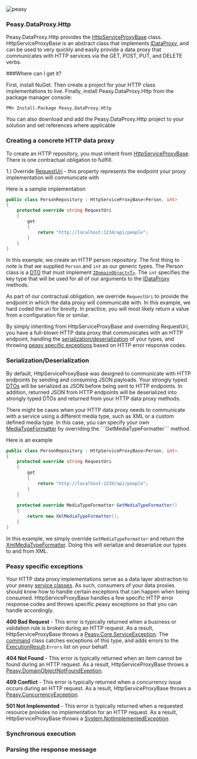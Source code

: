 ![peasy](https://www.dropbox.com/s/2yajr2x9yevvzbm/peasy3.png?dl=0&raw=1)

### Peasy.DataProxy.Http

Peasy.DataProxy.Http provides the [HttpServiceProxyBase](https://github.com/peasy/Peasy.DataProxy.Http/blob/master/Peasy.DataProxy.Http/HttpServiceProxyBase.cs) class.  HttpServiceProxyBase is an abstract class that implements [IDataProxy](https://github.com/ahanusa/Peasy.NET/wiki/Data-Proxy), and can be used to very quickly and easily provide a data proxy that communicates with HTTP services via the GET, POST, PUT, and DELETE verbs.

###Where can I get it?

First, install NuGet. Then create a project for your HTTP class implementations to live.  Finally, install Peasy.DataProxy.Http from the package manager console:

``` PM> Install-Package Peasy.DataProxy.Http ```

You can also download and add the Peasy.DataProxy.Http project to your solution and set references where applicable

### Creating a concrete HTTP data proxy

To create an HTTP repository, you must inherit from [HttpServiceProxyBase](https://github.com/peasy/Peasy.DataProxy.Http/blob/master/Peasy.DataProxy.Http/HttpServiceProxyBase.cs).  There is one contractual obligation to fullfill.

1.) Override [RequestUri](https://github.com/peasy/Peasy.DataProxy.Http/blob/master/Peasy.DataProxy.Http/HttpServiceProxyBase.cs#L18) - this property represents the endpoint your proxy implementation will communicate with

Here is a sample implementation

```c#
public class PersonRepository : HttpServiceProxyBase<Person, int>
{
    protected override string RequestUri
    {
        get
        {
            return "http://localhost:1234/api/people";
        }
    }
}
```

In this example, we create an HTTP person repository.  The first thing to note is that we supplied ```Person``` and ```int``` as our generic types.  The Person class is a [DTO](https://github.com/peasy/Peasy.NET/wiki/Data-Transfer-Object-(DTO)) that must implement [```IDomainObject<T>```](https://github.com/peasy/Peasy.NET/blob/master/Peasy.Core/IDomainObject.cs).  The ```int``` specifies the key type that will be used for all of our arguments to the [IDataProxy](https://github.com/peasy/Peasy.NET/wiki/Data-Proxy) methods.

As part of our contractual obligation, we override ```RequestUri``` to provide the endpoint in which the data proxy will communicate with.  In this example, we hard coded the uri for brevity.  In practice, you will most likely return a value from a configuration file or similar.

By simply inheriting from HttpServiceProxyBase and overriding RequestUri, you have a full-blown HTTP data proxy that communicates with an HTTP endpoint, handling the [serialization/deserialization](https://github.com/peasy/Peasy.DataProxy.Http#serializationdeserialization) of your types, and throwing [peasy specific exceptions](https://github.com/peasy/Peasy.DataProxy.Http#peasy-specific-exceptions) based on HTTP error response codes.

### Serialization/Deserialization

By default, HttpServiceProxyBase was designed to communicate with HTTP endpoints by sending and consuming JSON payloads.  Your strongly typed [DTOs](https://github.com/peasy/Peasy.NET/wiki/Data-Transfer-Object-(DTO)) will be serialized as JSON before being sent to HTTP endpoints.  In addition, returned JSON from HTTP endpoints will be deserialized into strongly typed DTOs and returned from your HTTP data proxy methods.

There might be cases when your HTTP data proxy needs to communicate with a service using a different media type, such as XML or a custom defined media type.  In this case, you can specify your own [MediaTypeFormatter](https://msdn.microsoft.com/en-us/library/system.net.http.formatting.mediatypeformatter(v=vs.118).aspx) by overriding the ```GetMediaTypeFormatter``` method.

Here is an example

```c#
public class PersonRepository : HttpServiceProxyBase<Person, int>
{
    protected override string RequestUri
    {
        get
        {
            return "http://localhost:1234/api/people";
        }
    }
    
    protected override MediaTypeFormatter GetMediaTypeFormatter()
    {
        return new XmlMediaTypeFormatter();
    }
}
```

In this example, we simply override ```GetMediaTypeFormatter``` and return the [XmlMediaTypeFormatter](https://msdn.microsoft.com/en-us/library/system.net.http.formatting.xmlmediatypeformatter(v=vs.118).aspx).  Doing this will serialize and deserialize our types to and from XML.

### Peasy specific exceptions

Your HTTP data proxy implementations serve as a data layer abstraction to your peasy [service classes](https://github.com/peasy/Peasy.NET/wiki/ServiceBase).  As such, consumers of your data proxies should know how to handle certain exceptions that can happen when being consumed.  HttpServiceProxyBase handles a few specific HTTP error response codes and throws specific peasy exceptions so that you can handle accordingly.

**400 Bad Request** - This error is typically returned when a business or validation rule is broken during an HTTP request.  As a result, HttpServiceProxyBase throws a [Peasy.Core.ServiceException](https://github.com/peasy/Peasy.NET/blob/master/Peasy.Core/ServiceException.cs).  The [command](https://github.com/peasy/Peasy.NET/wiki/Command) class catches exceptions of this type, and adds errors to the [ExecutionResult](https://github.com/peasy/Peasy.NET/wiki/ExecutionResult).```Errors``` list on your behalf.

**404 Not Found** - This error is typically returned when an item cannot be found during an HTTP request.  As a result, HttpServiceProxyBase throws a [Peasy.DomainObjectNotFoundExeption](https://github.com/peasy/Peasy.NET/blob/master/Peasy/Exception/DomainObjectNotFoundException.cs).

**409 Conflict** - This error is typically returned when a concurrency issue occurs during an HTTP request.  As a result, HttpServiceProxyBase throws a [Peasy.ConcurrencyException](https://github.com/peasy/Peasy.NET/blob/master/Peasy/Exception/ConcurrencyException.cs).

**501 Not Implemented** - This error is typically returned when a requested resource provides no implementation for an HTTP request.  As a result, HttpServiceProxyBase throws a [System.NotImplementedException](https://msdn.microsoft.com/en-us/library/system.notimplementedexception(v=vs.110).aspx).



### Synchronous execution

### Parsing the response message
